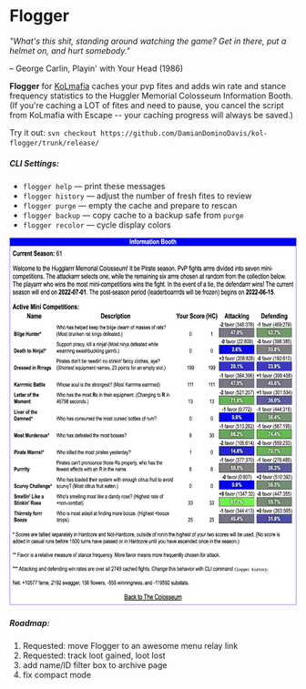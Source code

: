 # Flogger

*"What's this shit, standing around *watching* the game? Get in there, put a helmet on, and hurt somebody."*

– George Carlin, Playin' with Your Head (1986)

**Flogger** for <a href="https://github.com/kolmafia/kolmafia">KoLmafia</a> caches your pvp fites and adds win rate and stance frequency statistics to the Huggler Memorial Colosseum Information Booth. (If you're caching a LOT of fites and need to pause, you cancel the script from KoLmafia with Escape -- your caching progress will always be saved.)

Try it out: `svn checkout https://github.com/DamianDominoDavis/kol-flogger/trunk/release/`

##### CLI Settings:
- `flogger help` — print these messages
- `flogger history` — adjust the number of fresh fites to review
- `flogger purge` — empty the cache and prepare to rescan
- `flogger backup` — copy cache to a backup safe from `purge`
- `flogger recolor` — cycle display colors

<a href="https://raw.githubusercontent.com/DamianDominoDavis/kol-flogger/main/example.png?raw=true"><img alt="Example" src="https://raw.githubusercontent.com/DamianDominoDavis/kol-flogger/main/example.png?raw=true" width="650" height="646"/></a>

##### Roadmap:
1. Requested: move Flogger to an awesome menu relay link
2. Requested: track loot gained, loot lost 
3. add name/ID filter box to archive page
4. fix compact mode